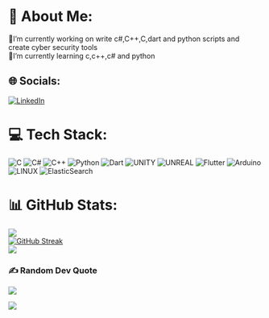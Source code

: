 # 💫 About Me:
🔭I’m currently working on write c#,C++,C,dart and python scripts and create cyber security tools<br>🌱I’m currently learning c,c++,c# and python


## 🌐 Socials:
[![LinkedIn](https://img.shields.io/badge/LinkedIn-%230077B5.svg?logo=linkedin&logoColor=white)](https://linkedin.com/in/kaanirmak) 

# 💻 Tech Stack:
![C](https://img.shields.io/badge/c-%2300599C.svg?style=flat&logo=c&logoColor=white) ![C#](https://img.shields.io/badge/c%23-%23239120.svg?style=flat&logo=c-sharp&logoColor=white) ![C++](https://img.shields.io/badge/c++-%2300599C.svg?style=flat&logo=c%2B%2B&logoColor=white) ![Python](https://img.shields.io/badge/python-3670A0?style=flat&logo=python&logoColor=ffdd54) ![Dart](https://img.shields.io/badge/dart-%230175C2.svg?style=flat&logo=dart&logoColor=white) ![UNITY](https://img.shields.io/badge/Unity-%2320232a.svg?style=flat&logo=unity&logoColor=white) ![UNREAL](https://img.shields.io/badge/unreal-%2320232a.svg?style=flat&logo=unreal-engine&logoColor=white) ![Flutter](https://img.shields.io/badge/Flutter-%2302569B.svg?style=flat&logo=Flutter&logoColor=white) ![Arduino](https://img.shields.io/badge/-Arduino-00979D?style=flat&logo=Arduino&logoColor=white) ![LINUX](https://img.shields.io/badge/Linux-FCC624?style=flat&logo=linux&logoColor=black) ![ElasticSearch](https://img.shields.io/badge/-ElasticSearch-005571?style=flat&logo=elasticsearch)
# 📊 GitHub Stats:
![](https://github-readme-stats.vercel.app/api?username=kaanirmak&langs_count=8&count_private=false&layout=compact&theme=react&hide_border=true&bg_color=0D1117)<br/>
[![GitHub Streak](https://github-readme-streak-stats.herokuapp.com?user=kaanirmak&theme=react&hide_border=true&background=00000000)](https://git.io/streak-stats)<br/>
![](https://github-readme-stats.vercel.app/api/top-langs/?username=kaanirmak&langs_count=8&count_private=false&layout=compact&theme=react&hide_border=true&bg_color=0D1117)<br/>
### ✍️ Random Dev Quote
![](https://quotes-github-readme.vercel.app/api?type=horizontal&theme=dark&hide_border=true&background=00000000)

[![](https://visitcount.itsvg.in/api?id=Kaanirmak&icon=2&color=6)](https://visitcount.itsvg.in)
